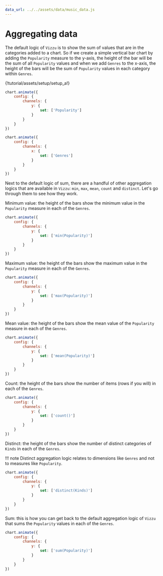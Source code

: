 ```yaml
---
data_url: ../../assets/data/music_data.js
---
```


# Aggregating data

The default logic of `Vizzu` is to show the sum of values that are in the
categories added to a chart. So if we create a simple vertical bar chart by
adding the `Popularity` measure to the y-axis, the height of the bar will be the
sum of all `Popularity` values and when we add `Genres` to the x-axis, the
height of the bars will be the sum of `Popularity` values in each category
within `Genres`.

<div id="tutorial_01"></div>

{!tutorial/assets/setup/setup_a!}

```javascript
chart.animate({
    config: {
        channels: {
            y: {
                set: ['Popularity']
            }
        }
    }
})

chart.animate({
    config: {
        channels: {
            x: {
                set: ['Genres']
            }
        }
    }
})
```

Next to the default logic of sum, there are a handful of other aggregation
logics that are available in `Vizzu`: `min`, `max`, `mean`, `count` and
`distinct`. Let's go through them to see how they work.

Minimum value: the height of the bars show the minimum value in the `Popularity`
measure in each of the `Genres`.

<div id="tutorial_02"></div>

```javascript
chart.animate({
    config: {
        channels: {
            y: {
                set: ['min(Popularity)']
            }
        }
    }
})
```

Maximum value: the height of the bars show the maximum value in the `Popularity`
measure in each of the `Genres`.

<div id="tutorial_03"></div>

```javascript
chart.animate({
    config: {
        channels: {
            y: {
                set: ['max(Popularity)']
            }
        }
    }
})
```

Mean value: the height of the bars show the mean value of the `Popularity`
measure in each of the `Genres`.

<div id="tutorial_04"></div>

```javascript
chart.animate({
    config: {
        channels: {
            y: {
                set: ['mean(Popularity)']
            }
        }
    }
})
```

Count: the height of the bars show the number of items (rows if you will) in
each of the `Genres`.

<div id="tutorial_05"></div>

```javascript
chart.animate({
    config: {
        channels: {
            y: {
                set: ['count()']
            }
        }
    }
})
```

Distinct: the height of the bars show the number of distinct categories of
`Kinds` in each of the `Genres`.

!!! note
    Distinct aggregation logic relates to dimensions like `Genres` and not to
    measures like `Popularity`.

<div id="tutorial_06"></div>

```javascript
chart.animate({
    config: {
        channels: {
            y: {
                set: ['distinct(Kinds)']
            }
        }
    }
})
```

Sum: this is how you can get back to the default aggregation logic of `Vizzu`
that sums the `Popularity` values in each of the `Genres`.

<div id="tutorial_07"></div>

```javascript
chart.animate({
    config: {
        channels: {
            y: {
                set: ['sum(Popularity)']
            }
        }
    }
})
```

<script src="../aggregating_data.js"></script>
